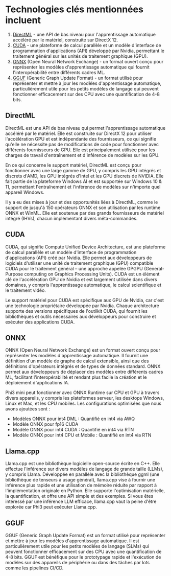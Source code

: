 # Technologies clés mentionnées incluent

1. [DirectML](https://learn.microsoft.com/windows/ai/directml/dml?WT.mc_id=aiml-138114-kinfeylo) - une API de bas niveau pour l'apprentissage automatique accéléré par le matériel, construite sur DirectX 12.
2. [CUDA](https://blogs.nvidia.com/blog/what-is-cuda-2/) - une plateforme de calcul parallèle et un modèle d'interface de programmation d'applications (API) développé par Nvidia, permettant le traitement général sur les unités de traitement graphique (GPU).
3. [ONNX](https://onnx.ai/) (Open Neural Network Exchange) - un format ouvert conçu pour représenter les modèles d'apprentissage automatique qui fournit l'interopérabilité entre différents cadres ML.
4. [GGUF](https://github.com/ggerganov/ggml/blob/master/docs/gguf.md) (Generic Graph Update Format) - un format utilisé pour représenter et mettre à jour les modèles d'apprentissage automatique, particulièrement utile pour les petits modèles de langage qui peuvent fonctionner efficacement sur des CPU avec une quantification de 4-8 bits.

## DirectML

DirectML est une API de bas niveau qui permet l'apprentissage automatique accéléré par le matériel. Elle est construite sur DirectX 12 pour utiliser l'accélération GPU et est indépendante des fournisseurs, ce qui signifie qu'elle ne nécessite pas de modifications de code pour fonctionner avec différents fournisseurs de GPU. Elle est principalement utilisée pour les charges de travail d'entraînement et d'inférence de modèles sur les GPU.

En ce qui concerne le support matériel, DirectML est conçu pour fonctionner avec une large gamme de GPU, y compris les GPU intégrés et discrets d'AMD, les GPU intégrés d'Intel et les GPU discrets de NVIDIA. Elle fait partie de la plateforme Windows AI et est supportée sur Windows 10 & 11, permettant l'entraînement et l'inférence de modèles sur n'importe quel appareil Windows.

Il y a eu des mises à jour et des opportunités liées à DirectML, comme le support de jusqu'à 150 opérateurs ONNX et son utilisation par les runtime ONNX et WinML. Elle est soutenue par des grands fournisseurs de matériel intégré (IHVs), chacun implémentant divers méta-commandes.

## CUDA

CUDA, qui signifie Compute Unified Device Architecture, est une plateforme de calcul parallèle et un modèle d'interface de programmation d'applications (API) créé par Nvidia. Elle permet aux développeurs de logiciels d'utiliser une unité de traitement graphique (GPU) compatible CUDA pour le traitement général – une approche appelée GPGPU (General-Purpose computing on Graphics Processing Units). CUDA est un élément clé de l'accélération GPU de Nvidia et est largement utilisée dans divers domaines, y compris l'apprentissage automatique, le calcul scientifique et le traitement vidéo.

Le support matériel pour CUDA est spécifique aux GPU de Nvidia, car c'est une technologie propriétaire développée par Nvidia. Chaque architecture supporte des versions spécifiques de l'outilkit CUDA, qui fournit les bibliothèques et outils nécessaires aux développeurs pour construire et exécuter des applications CUDA.

## ONNX

ONNX (Open Neural Network Exchange) est un format ouvert conçu pour représenter les modèles d'apprentissage automatique. Il fournit une définition d'un modèle de graphe de calcul extensible, ainsi que des définitions d'opérateurs intégrés et de types de données standard. ONNX permet aux développeurs de déplacer des modèles entre différents cadres ML, facilitant l'interopérabilité et rendant plus facile la création et le déploiement d'applications IA.

Phi3 mini peut fonctionner avec ONNX Runtime sur CPU et GPU à travers divers appareils, y compris les plateformes serveur, les desktops Windows, Linux et Mac, et les CPU mobiles.
Les configurations optimisées que nous avons ajoutées sont :

- Modèles ONNX pour int4 DML : Quantifié en int4 via AWQ
- Modèle ONNX pour fp16 CUDA
- Modèle ONNX pour int4 CUDA : Quantifié en int4 via RTN
- Modèle ONNX pour int4 CPU et Mobile : Quantifié en int4 via RTN

## Llama.cpp

Llama.cpp est une bibliothèque logicielle open-source écrite en C++. Elle effectue l'inférence sur divers modèles de langage de grande taille (LLMs), y compris Llama. Développée en parallèle avec la bibliothèque ggml (une bibliothèque de tenseurs à usage général), llama.cpp vise à fournir une inférence plus rapide et une utilisation de mémoire réduite par rapport à l'implémentation originale en Python. Elle supporte l'optimisation matérielle, la quantification, et offre une API simple et des exemples. Si vous êtes intéressé par une inférence LLM efficace, llama.cpp vaut la peine d'être explorée car Phi3 peut exécuter Llama.cpp.

## GGUF

GGUF (Generic Graph Update Format) est un format utilisé pour représenter et mettre à jour les modèles d'apprentissage automatique. Il est particulièrement utile pour les petits modèles de langage (SLMs) qui peuvent fonctionner efficacement sur des CPU avec une quantification de 4-8 bits. GGUF est bénéfique pour le prototypage rapide et l'exécution de modèles sur des appareils de périphérie ou dans des tâches par lots comme les pipelines CI/CD.

